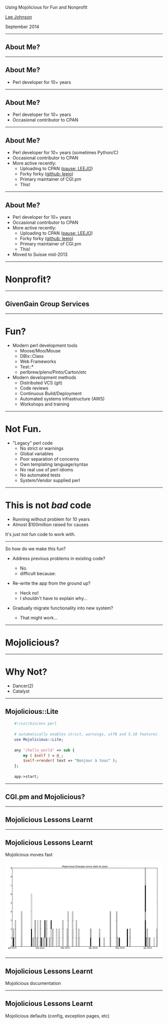 Using Mojolicious for Fun and Nonprofit

[Lee Johnson](http://leejo.github.io)

September 2014

---
## About Me?

---
## About Me?

+ Perl developer for 10+ years

---
## About Me?

+ Perl developer for 10+ years
+ Occasional contributor to CPAN

---
## About Me?

+ Perl developer for 10+ years (sometimes Python/C)
+ Occasional contributor to CPAN
+ More active recently:
    - Uploading to CPAN ([pause: LEEJO](https://metacpan.org/author/LEEJO))
    - Forky forky ([github: leejo](https://github.com/leejo))
    - Primary maintainer of CGI.pm
    - This!

---
## About Me?

+ Perl developer for 10+ years
+ Occasional contributor to CPAN
+ More active recently:
    - Uploading to CPAN ([pause: LEEJO](https://metacpan.org/author/LEEJO))
    - Forky forky ([github: leejo](https://github.com/leejo))
    - Primary maintainer of CGI.pm
    - This!
+ Moved to Suisse mid-2013

---
# Nonprofit?


---
## GivenGain Group Services


---
# Fun?

+ Modern perl development tools
    * Moose/Moo/Mouse
    * DBIx::Class
    * Web Frameworks
    * Test::*
    * perlbrew/plenv/Pinto/Carton/etc
+ Modern development methods
    * Distributed VCS (git)
    * Code reviews
    * Continuous Build/Deployment
    * Automated systems infrastructure (AWS)
    * Workshops and training

---
# Not Fun.

+ "Legacy" perl code
    * No strict or warnings
    * Global variables
    * Poor separation of concerns
    * Own templating language/syntax
    * No real use of perl idioms
    * No automated tests
    * System/Vendor supplied perl

---
# This is not *bad* code

+ Running without problem for 10 years
+ Almost $100million raised for causes

It's just not fun code to work with.

---
So how do we make this fun?

+ Address previous problems in existing code?
    * No.
    * difficult because:

+ Re-write the app from the ground up?
    * Heck no!
    * I shouldn't have to explain why...

+ Gradually migrate functionality into new system?
    * That might work...

---
# Mojolicious?

---
# Why Not?

+ Dancer(2)
+ Catalyst

---
## Mojolicious::Lite

```perl
    #!/usr/bin/env perl

    # automatically enables strict, warnings, utf8 and 5.10 features
    use Mojolicious::Lite;

    any '/hello_world' => sub {
        my ( $self ) = @_;
        $self->render( text => "Bonjour à tous" );
    };

    app->start;
```

---
## CGI.pm and Mojolicious?

---
## Mojolicious Lessons Learnt

---
## Mojolicious Lessons Learnt

Mojolicious moves fast

![Mojo changes 2014](/img/mojo_changes.png)

---
## Mojolicious Lessons Learnt

Mojolicious documentation

---
## Mojolicious Lessons Learnt

Mojolicious defaults (config, exception pages, etc)
